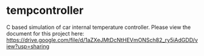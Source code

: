 # tempcontroller
C based simulation of car internal temperature controller. Please view the document for this project here:
https://drive.google.com/file/d/1aZXeJMtDcNtHEVmONSch82_ry5iAdGDD/view?usp=sharing
